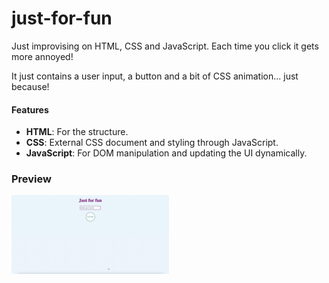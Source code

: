 # just-for-fun

Just improvising on HTML, CSS and JavaScript. Each time you click it gets more annoyed!

It just contains a user input, a button and a bit of CSS animation... just because!

#### Features

- **HTML**: For the structure.
- **CSS**: External CSS document and styling through JavaScript.
- **JavaScript**: For DOM manipulation and updating the UI dynamically.


### Preview

<img src='https://github.com/myrtotzelisi/just-for-fun/blob/main/just-for-fun-Preview.gif' alt='Just for fun preview' width=50% />

